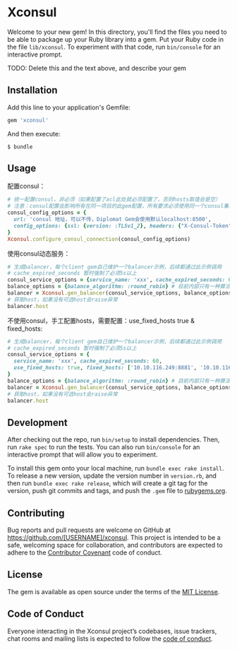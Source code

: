 # Xconsul

Welcome to your new gem! In this directory, you'll find the files you need to be able to package up your Ruby library into a gem. Put your Ruby code in the file `lib/xconsul`. To experiment with that code, run `bin/console` for an interactive prompt.

TODO: Delete this and the text above, and describe your gem

## Installation

Add this line to your application's Gemfile:

```ruby
gem 'xconsul'
```

And then execute:

    $ bundle

## Usage

配置consul：
```ruby
# 统一配置consul，非必须（如果配置了acl此处就必须配置了，否则hosts取值会是空）
# 注意：consul配置会影响所有在同一项目的此gem配置，所有要求必须使用同一个consul集群
consul_config_options = {
  url: 'consul 地址，可以不传，Diplomat Gem会使用默认localhost:8500',
  config_options: {ssl: {version: :TLSv1_2}, headers: {"X-Consul-Token" => "xxxx"}
}
Xconsul.configure_consul_connection(consul_config_options)
```

使用consul动态服务：
```ruby
# 生成balancer，每个client gem自己维护一个balancer示例，后续都通过此示例调用
# cache_expired_seconds 暂时强制了必须5s以上
consul_service_options = {service_name: 'xxx', cache_expired_seconds: 60}
balance_options = {balance_algorithm: :round_robin} # 目前内部只有一种算法，此参数可以直接不传
balancer = Xconsul.gen_balancer(consul_service_options, balance_options)
# 获取host，如果没有可选host会raise异常
balancer.host
```

不使用consul，手工配置hosts，需要配置：use_fixed_hosts true & fixed_hosts:
```ruby
# 生成balancer，每个client gem自己维护一个balancer示例，后续都通过此示例调用
# cache_expired_seconds 暂时强制了必须5s以上
consul_service_options = {
  service_name: 'xxx', cache_expired_seconds: 60,
  use_fixed_hosts: true, fixed_hosts: ['10.10.116.249:8881', '10.10.116.249:8882']
}
balance_options = {balance_algorithm: :round_robin} # 目前内部只有一种算法，此参数可以直接不传
balancer = Xconsul.gen_balancer(consul_service_options, balance_options)
# 获取host，如果没有可选host会raise异常
balancer.host
```


## Development

After checking out the repo, run `bin/setup` to install dependencies. Then, run `rake spec` to run the tests. You can also run `bin/console` for an interactive prompt that will allow you to experiment.

To install this gem onto your local machine, run `bundle exec rake install`. To release a new version, update the version number in `version.rb`, and then run `bundle exec rake release`, which will create a git tag for the version, push git commits and tags, and push the `.gem` file to [rubygems.org](https://rubygems.org).

## Contributing

Bug reports and pull requests are welcome on GitHub at https://github.com/[USERNAME]/xconsul. This project is intended to be a safe, welcoming space for collaboration, and contributors are expected to adhere to the [Contributor Covenant](http://contributor-covenant.org) code of conduct.

## License

The gem is available as open source under the terms of the [MIT License](https://opensource.org/licenses/MIT).

## Code of Conduct

Everyone interacting in the Xconsul project’s codebases, issue trackers, chat rooms and mailing lists is expected to follow the [code of conduct](https://github.com/[USERNAME]/xconsul/blob/master/CODE_OF_CONDUCT.md).
